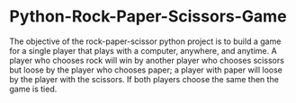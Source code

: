 # Python-Rock-Paper-Scissors-Game
The objective of the rock-paper-scissor python project is to build a game for a single player that plays with a computer, anywhere, and anytime.
A player who chooses rock will win by another player who chooses scissors but loose by the player who chooses paper; a player with paper will loose by the player with the scissors.
If both players choose the same then the game is tied.
